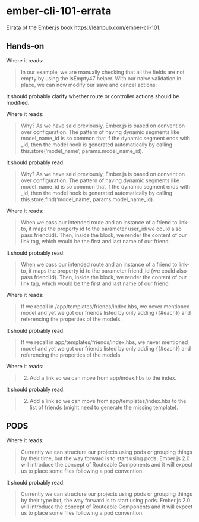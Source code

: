 ember-cli-101-errata
====================

Errata of the Ember.js book https://leanpub.com/ember-cli-101.

## Hands-on

Where it reads:

> In our example, we are manually checking that all the fields are not
> empty by using the isEmpty47 helper.  With our naive validation in
> place, we can now modify our save and cancel actions:

It should probably clarify whether route or controller actions should be
modified.

Where it reads:

> Why? As we have said previously, Ember.js is based on convention
> over configuration. The pattern of having dynamic segments like
> model_name_id is so common that if the dynamic segment ends with
> _id, then the model hook is generated automatically by calling
> this.store(‘model_name’, params.model_name_id).

It should probably read:

> Why? As we have said previously, Ember.js is based on convention
> over configuration. The pattern of having dynamic segments like
> model_name_id is so common that if the dynamic segment ends with
> _id, then the model hook is generated automatically by calling
> this.store.find(‘model_name’, params.model_name_id).

Where it reads:

> When we pass our intended route and an instance of a friend to
> link-to, it maps the property id to the parameter user_id(we could
> also pass friend.id). Then, inside the block, we render the content of
> our link tag, which would be the first and last name of our friend.

It should probably read:

> When we pass our intended route and an instance of a friend to
> link-to, it maps the property id to the parameter friend_id (we could
> also pass friend.id). Then, inside the block, we render the content of
> our link tag, which would be the first and last name of our friend.

Where it reads:

> If we recall in /app/templates/friends/index.hbs, we never mentioned
> model and yet we got our friends listed by only adding {{#each}} and
> referencing the properties of the models.

It should probably read:

> If we recall in app/templates/friends/index.hbs, we never mentioned
> model and yet we got our friends listed by only adding {{#each}} and
> referencing the properties of the models.

Where it reads:

> 2. Add a link so we can move from app/index.hbs to the index.

It should probably read:

> 2. Add a link so we can move from app/templates/index.hbs to the
> list of friends (might need to generate the missing template).

## PODS

Where it reads:

> Currently we can structure our projects using pods or grouping things
> by their time, but the way forward is to start using pods, Ember.js
> 2.0 will introduce the concept of Routeable Components and it will
> expect us to place some files following a pod convention.

It should probably read:

> Currently we can structure our projects using pods or grouping things
> by their type but, the way forward is to start using pods. Ember.js
> 2.0 will introduce the concept of Routeable Components and it will
> expect us to place some files following a pod convention.

